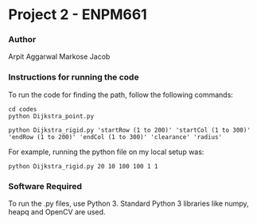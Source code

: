 # Project 2 - ENPM661


### Author
Arpit Aggarwal Markose Jacob


### Instructions for running the code
To run the code for finding the path, follow the following commands:


```
cd codes
python Dijkstra_point.py
```


```
python Dijkstra_rigid.py 'startRow (1 to 200)' 'startCol (1 to 300)' 'endRow (1 to 200)' 'endCol (1 to 300)' 'clearance' 'radius'
```
For example, running the python file on my local setup was:

```
python Dijkstra_rigid.py 20 10 100 100 1 1
```


### Software Required
To run the .py files, use Python 3. Standard Python 3 libraries like numpy, heapq and OpenCV are used.
